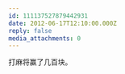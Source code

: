 ```yaml
---
id: 111137527879442931
date: 2012-06-17T12:10:00.000Z
reply: false
media_attachments: 0
---
```


打麻将赢了几百块。 ​​​​

